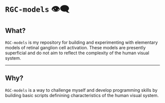 # `RGC-models` 👁️‍🗨️

## What?
`RGC-models` is my repository for building and experimenting with elementary models of retinal ganglion cell activation. These models are presently superficial and do not aim to reflect the complexity of the human visual system.

***

## Why?
`RGC-models` is a way to challenge myself and develop programming skills by building basic scripts definining characteristics of the human visual system. 

